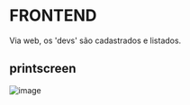 # FRONTEND

Via web, os 'devs' são cadastrados e listados.

## printscreen
![image](https://user-images.githubusercontent.com/51141845/72484185-5922e700-37fb-11ea-8229-c6c3de97e15d.png)
